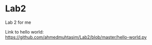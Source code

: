 # Lab2
Lab 2 for me

Link to hello world: https://github.com/ahmedmuhtasim/Lab2/blob/master/hello-world.py
